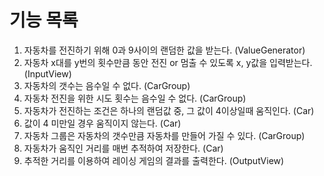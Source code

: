 # 기능 목록
1. 자동차를 전진하기 위해 0과 9사이의 랜덤한 값을 받는다. (ValueGenerator)
2. 자동차 x대를 y번의 횟수만큼 동안 전진 or 멈출 수 있도록 x, y값을 입력받는다. (InputView)
3. 자동차의 갯수는 음수일 수 없다. (CarGroup)
4. 자동차 전진을 위한 시도 횟수는 음수일 수 없다. (CarGroup)
5. 자동차가 전진하는 조건은 하나의 랜덤값 중, 그 값이 4이상일때 움직인다. (Car)
6. 값이 4 미만일 경우 움직이지 않는다. (Car)
7. 자동차 그룹은 자동차의 갯수만큼 자동차를 만들어 가질 수 있다. (CarGroup)
8. 자동차가 움직인 거리를 매번 추적하여 저장한다. (Car)
9. 추적한 거리를 이용하여 레이싱 게임의 결과를 출력한다. (OutputView)